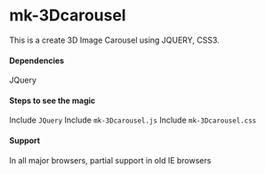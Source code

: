 # mk-3Dcarousel
This is a create 3D Image Carousel using JQUERY, CSS3.

#### Dependencies
JQuery

#### Steps to see the magic
  Include `JQuery`
  Include `mk-3Dcarousel.js` 
  Include `mk-3Dcarousel.css`

#### Support
In all major browsers, partial support in old IE browsers
